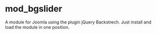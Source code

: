 mod_bgslider
============

A module for Joomla using the plugin jQuery Backstrech. Just install and load the module in one position.
